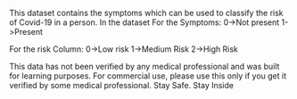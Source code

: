 This dataset contains the symptoms which can be used to classify the risk of Covid-19 in a person. In the dataset
For the Symptoms:
0->Not present
1->Present

For the risk Column:
0->Low risk
1->Medium Risk
2->High Risk

This data has not been verified by any medical professional and was built for learning purposes. For commercial use, please use this only if you get it verified by some medical professional.
Stay Safe. Stay Inside
